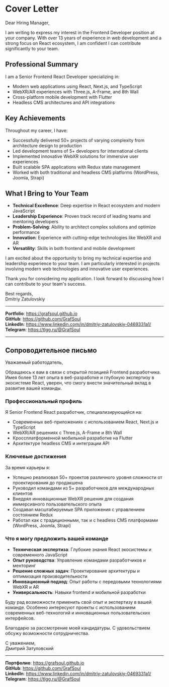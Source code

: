 # Cover Letter

Dear Hiring Manager,

I am writing to express my interest in the Frontend Developer position at your company. With over 13 years of experience in web development and a strong focus on React ecosystem, I am confident I can contribute significantly to your team.

## Professional Summary

I am a Senior Frontend React Developer specializing in:
- Modern web applications using React, Next.js, and TypeScript
- WebXR/AR experiences with Three.js, A-Frame, and 8th Wall
- Cross-platform mobile development with Flutter
- Headless CMS architectures and API integrations

## Key Achievements

Throughout my career, I have:
- Successfully delivered 50+ projects of varying complexity from architecture design to production
- Led development teams of 5+ developers for international clients
- Implemented innovative WebXR solutions for immersive user experiences
- Built scalable SPA applications with Redux state management
- Worked with both traditional and headless CMS platforms (WordPress, Joomla, Strapi)

## What I Bring to Your Team

- **Technical Excellence**: Deep expertise in React ecosystem and modern JavaScript
- **Leadership Experience**: Proven track record of leading teams and mentoring developers
- **Problem-Solving**: Ability to architect complex solutions and optimize performance
- **Innovation**: Experience with cutting-edge technologies like WebXR and AR
- **Versatility**: Skills in both frontend and mobile development

I am excited about the opportunity to bring my technical expertise and leadership experience to your team. I am particularly interested in projects involving modern web technologies and innovative user experiences.

Thank you for considering my application. I look forward to discussing how I can contribute to your team's success.

Best regards,  
Dmitriy Zatulovskiy

---

**Portfolio**: https://grafsoul.github.io  
**GitHub**: https://github.com/GrafSoul  
**LinkedIn**: https://www.linkedin.com/in/dmitriy-zatulovskiy-0469331a1/  
**Telegram**: https://tlgg.ru/@GrafSoul

---

## Сопроводительное письмо

Уважаемый работодатель,

Обращаюсь к вам в связи с открытой позицией Frontend разработчика. Имея более 13 лет опыта в веб-разработке и глубокую экспертизу в экосистеме React, уверен, что смогу внести значительный вклад в развитие вашей команды.

### Профессиональный профиль

Я Senior Frontend React разработчик, специализирующийся на:
- Современных веб-приложениях с использованием React, Next.js и TypeScript
- WebXR/AR решениях с Three.js, A-Frame и 8th Wall
- Кроссплатформенной мобильной разработке на Flutter
- Архитектуре headless CMS и интеграции API

### Ключевые достижения

За время карьеры я:
- Успешно реализовал 50+ проектов различного уровня сложности от проектирования до продакшена
- Руководил командами из 5+ разработчиков для международных клиентов
- Внедрял инновационные WebXR решения для создания иммерсивного пользовательского опыта
- Создавал масштабируемые SPA приложения с управлением состоянием Redux
- Работал как с традиционными, так и с headless CMS платформами (WordPress, Joomla, Strapi)

### Что я могу предложить вашей команде

- **Техническая экспертиза**: Глубокие знания React экосистемы и современного JavaScript
- **Опыт руководства**: Управление командами разработчиков и менторинг
- **Решение сложных задач**: Проектирование архитектуры и оптимизация производительности
- **Инновационный подход**: Опыт работы с передовыми технологиями WebXR и AR
- **Универсальность**: Навыки frontend и мобильной разработки

Буду рад возможности применить свой опыт и экспертизу в вашей команде. Особенно интересуют проекты с использованием современных веб-технологий и инновационных пользовательских интерфейсов.

Благодарю за рассмотрение моей кандидатуры. С удовольствием обсужу возможности сотрудничества.

С уважением,  
Дмитрий Затуловский

---

**Портфолио**: https://grafsoul.github.io  
**GitHub**: https://github.com/GrafSoul  
**LinkedIn**: https://www.linkedin.com/in/dmitriy-zatulovskiy-0469331a1/  
**Telegram**: https://tlgg.ru/@GrafSoul